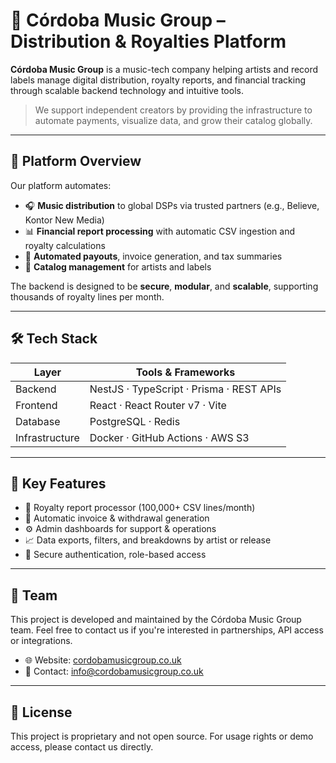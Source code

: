 # 🎵 Córdoba Music Group – Distribution & Royalties Platform

**Córdoba Music Group** is a music-tech company helping artists and record labels manage digital distribution, royalty reports, and financial tracking through scalable backend technology and intuitive tools.

> We support independent creators by providing the infrastructure to automate payments, visualize data, and grow their catalog globally.

---

## 🧩 Platform Overview

Our platform automates:

- 🎧 **Music distribution** to global DSPs via trusted partners (e.g., Believe, Kontor New Media)
- 📊 **Financial report processing** with automatic CSV ingestion and royalty calculations
- 💸 **Automated payouts**, invoice generation, and tax summaries
- 📁 **Catalog management** for artists and labels

The backend is designed to be **secure**, **modular**, and **scalable**, supporting thousands of royalty lines per month.

---

## 🛠️ Tech Stack

| Layer        | Tools & Frameworks                                 |
|--------------|----------------------------------------------------|
| Backend      | NestJS · TypeScript · Prisma · REST APIs           |
| Frontend     | React · React Router v7 · Vite                     |
| Database     | PostgreSQL · Redis                                 |
| Infrastructure | Docker · GitHub Actions · AWS S3                 |

---

## 🧪 Key Features

- 🔁 Royalty report processor (100,000+ CSV lines/month)
- 🧾 Automatic invoice & withdrawal generation
- ⚙️ Admin dashboards for support & operations
- 📈 Data exports, filters, and breakdowns by artist or release
- 🔐 Secure authentication, role-based access

---

## 👥 Team

This project is developed and maintained by the Córdoba Music Group team.
Feel free to contact us if you're interested in partnerships, API access or integrations.

* 🌐 Website: [cordobamusicgroup.co.uk](https://cordobamusicgroup.co.uk)
* 📧 Contact: [info@cordobamusicgroup.co.uk](mailto:info@cordobamusicgroup.co.uk)

---

## 📄 License

This project is proprietary and not open source. For usage rights or demo access, please contact us directly.
